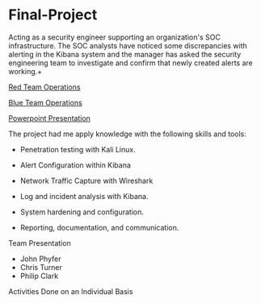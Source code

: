 # Final-Project
Acting as a security engineer supporting an organization's SOC infrastructure. The SOC analysts have noticed some discrepancies with alerting in the Kibana system and the manager has asked the security engineering team to investigate and confirm that newly created alerts are working.+

[Red Team Operations](https://github.com/Jphyfer/Red-Team-vs-Blue-Team/blob/main/Activities/Activity%20One%20Red%20Team%20Capture%20the%20Flag.pdf)

[Blue Team Operations](https://github.com/Jphyfer/Red-Team-vs-Blue-Team/blob/main/Activities/Activity%20Two%20Identify%20Offensive%20Traffic.pdf)

[Powerpoint Presentation](https://github.com/Jphyfer/Red-Team-vs-Blue-Team/blob/main/Activities/Red%20Vs%20Blue%20Project%202%20Gold%20Team%20Jphyfer.pdf)

The project had me apply knowledge with the following skills and tools:

- Penetration testing with Kali Linux.

- Alert Configuration within Kibana

- Network Traffic Capture with Wireshark

- Log and incident analysis with Kibana.

- System hardening and configuration.

- Reporting, documentation, and communication.

 Team Presentation
 - John Phyfer
 - Chris Turner
 - Philip Clark

Activities Done on an Individual Basis

